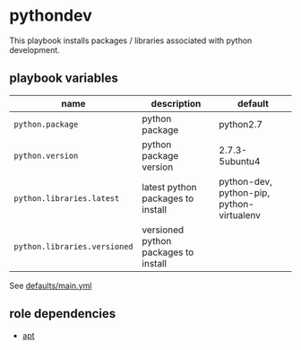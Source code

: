 # pythondev

This playbook installs packages / libraries associated with python development.

## playbook variables

|name|description|default|
|----|-----------|-------|
|`python.package`|python package|python2.7|
|`python.version`|python package version|2.7.3-5ubuntu4|
|`python.libraries.latest`|latest python packages to install|python-dev, python-pip, python-virtualenv|
|`python.libraries.versioned`|versioned python packages to install||

See [defaults/main.yml](https://github.com/ryankanno/playbooks/blob/master/pythondev/defaults/main.yml)

## role dependencies

  * [apt](https://github.com/ryankanno/playbooks/blob/master/apt)
